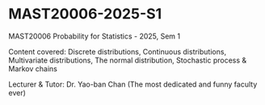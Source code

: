 # MAST20006-2025-S1
MAST20006 Probability for Statistics - 2025, Sem 1

Content covered: Discrete distributions, Continuous distributions, Multivariate distributions, The normal distribution, Stochastic process & Markov chains

Lecturer & Tutor: Dr. Yao-ban Chan (The most dedicated and funny faculty ever)



